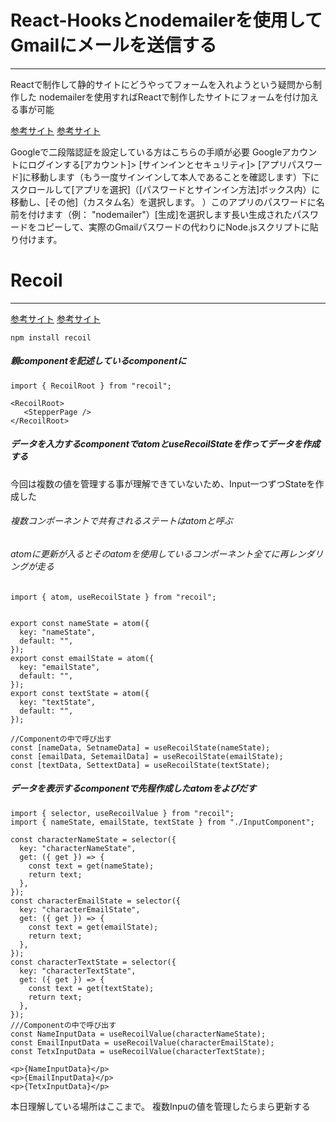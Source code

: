 # React-Hooksとnodemailerを使用してGmailにメールを送信する
***
Reactで制作して静的サイトにどうやってフォームを入れようという疑問から制作した
nodemailerを使用すればReactで制作したサイトにフォームを付け加える事が可能

[参考サイト](https://qiita.com/katsuomi/items/19dd6f3e33d795ba0e96)
[参考サイト](https://qiita.com/ryo2132/items/7cdd6c86dd418095f74a)

Googleで二段階認証を設定している方はこちらの手順が必要
Googleアカウントにログインする[アカウント]> [サインインとセキュリティ]> [アプリパスワード]に移動します（もう一度サインインして本人であることを確認します）下にスクロールして[アプリを選択]（[パスワードとサインイン方法]ボックス内）に移動し、[その他]（カスタム名）を選択します。 ）このアプリのパスワードに名前を付けます（例： "nodemailer"）[生成]を選択します長い生成されたパスワードをコピーして、実際のGmailパスワードの代わりにNode.jsスクリプトに貼り付けます。


# Recoil
***
[参考サイト](https://recoiljs.org/docs/introduction/getting-started)
[参考サイト](https://tech.stmn.co.jp/entry/2020/05/28/152551)

```fish
npm install recoil
```
##### 親componentを記述しているcomponentに
```
import { RecoilRoot } from "recoil";

<RecoilRoot>
   <StepperPage />
</RecoilRoot>
```
##### データを入力するcomponentでatomとuseRecoilStateを作ってデータを作成する
今回は複数の値を管理する事が理解できていないため、Input一つずつStateを作成した

###### 複数コンポーネントで共有されるステートはatomと呼ぶ
###### atomに更新が入るとそのatomを使用しているコンポーネント全てに再レンダリングが走る
```
import { atom, useRecoilState } from "recoil";


export const nameState = atom({
  key: "nameState",
  default: "",
});
export const emailState = atom({
  key: "emailState",
  default: "",
});
export const textState = atom({
  key: "textState",
  default: "",
});

//Componentの中で呼び出す
const [nameData, SetnameData] = useRecoilState(nameState);
const [emailData, SetemailData] = useRecoilState(emailState);
const [textData, SettextData] = useRecoilState(textState);
```
##### データを表示するcomponentで先程作成したatomをよびだす
```
import { selector, useRecoilValue } from "recoil";
import { nameState, emailState, textState } from "./InputComponent";

const characterNameState = selector({
  key: "characterNameState",
  get: ({ get }) => {
    const text = get(nameState);
    return text;
  },
});
const characterEmailState = selector({
  key: "characterEmailState",
  get: ({ get }) => {
    const text = get(emailState);
    return text;
  },
});
const characterTextState = selector({
  key: "characterTextState",
  get: ({ get }) => {
    const text = get(textState);
    return text;
  },
});
///Componentの中で呼び出す
const NameInputData = useRecoilValue(characterNameState);
const EmailInputData = useRecoilValue(characterEmailState);
const TetxInputData = useRecoilValue(characterTextState);

<p>{NameInputData}</p>
<p>{EmailInputData}</p>
<p>{TetxInputData}</p> 
```

本日理解している場所はここまで。
複数Inpuの値を管理したらまら更新する
